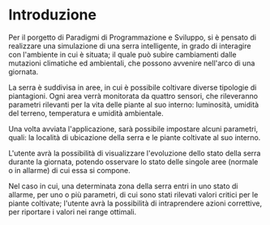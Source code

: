 # Introduzione

Per il porgetto di Paradigmi di Programmazione e Sviluppo, si è pensato di realizzare una simulazione di una serra intelligente, in grado di interagire con l'ambiente in cui è situata; il quale può subire cambiamenti dalle mutazioni climatiche ed ambientali, che possono avvenire nell'arco di una giornata.

La serra è suddivisa in aree, in cui è possibile coltivare diverse tipologie di piantagioni. Ogni area verrà monitorata da quattro sensori, che rileveranno parametri rilevanti per la vita delle piante al suo interno: luminosità, umidità del terreno, temperatura e umidità ambientale.

Una volta avviata l'applicazione, sarà possibile impostare alcuni parametri, quali: la località di ubicazione della serra e le piante coltivate al suo interno.

L'utente avrà la possibilità di visualizzare l'evoluzione dello stato della serra durante la giornata, potendo osservare lo stato delle singole aree (normale o in allarme) di cui essa si compone.

Nel caso in cui, una determinata zona della serra entri in uno stato di allarme, per uno o più parametri, di cui sono stati rilevati valori critici per le piante coltivate; l'utente avrà la possibilità di intraprendere azioni correttive, per riportare i valori nei range ottimali.
